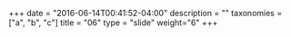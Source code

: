 +++
date = "2016-06-14T00:41:52-04:00"
description = ""
taxonomies = ["a", "b", "c"]
title = "06"
type = "slide"
weight="6"
+++

